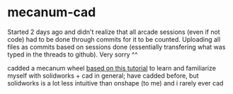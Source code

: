 # mecanum-cad
Started 2 days ago and didn't realize that all arcade sessions (even if not code) had to be done through commits for it to be counted. Uploading all files as commits based on sessions done (essentially transfering what was typed in the threads to github). Very sorry ^^

cadded a mecanum wheel [based on this tutorial](https://www.youtube.com/watch?v=RPlvnzvc6x8&ab_channel=CADCAMTUTORIALBYMAHTABALAM) to learn and familiarize myself with solidworks + cad in general; have cadded before, but solidworks is a lot less intuitive than onshape (to me) and i rarely ever cad
